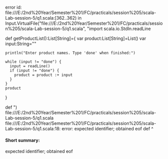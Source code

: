 error id: file:///E:/2nd%20Year/Semester%201/FC/practicals/session%205/scala-Lab-session-5/q1.scala:[362..362) in Input.VirtualFile("file:///E:/2nd%20Year/Semester%201/FC/practicals/session%205/scala-Lab-session-5/q1.scala", "import scala.io.StdIn.readLine

def getProductList():List[String]={
    var product:List[String]=List()
    var input:String=""

    println("Enter product names. Type 'done' when finished:")

    while (input != "done") {
      input = readLine()
      if (input != "done") {
        product = product :+ input
      }
    }
    product
}

def ")
file:///E:/2nd%20Year/Semester%201/FC/practicals/session%205/scala-Lab-session-5/q1.scala
file:///E:/2nd%20Year/Semester%201/FC/practicals/session%205/scala-Lab-session-5/q1.scala:18: error: expected identifier; obtained eof
def 
    ^
#### Short summary: 

expected identifier; obtained eof